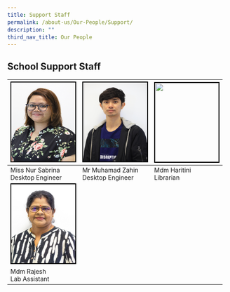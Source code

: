 ```yaml
---
title: Support Staff
permalink: /about-us/Our-People/Support/
description: ""
third_nav_title: Our People
---
```

## School Support Staff

|<img style="width:146px; height:180px; border:2px double black" src="/images/About%20Us/Our%20People/Support%20Staff/Sabrina_2023.png"> | <img style="border:2px double black; width:146px; height:180px" src="/images/About%20Us/Our%20People/Support%20Staff/Zahin3.jpg">|<img style="border:2px double black;  width:145px; height:180px;" src="/images/About%20Us/Our%20People/Support%20Staff/Hartini_2021.jpg"> |
| -------- | -------- | -------- |
| Miss Nur Sabrina<br>Desktop Engineer <br> | Mr Muhamad Zahin<br> Desktop Engineer<br> | Mdm Haritini<br> Librarian<br>| 
|<img style="width:146px; height:180px; border:2px double black" src="/images/About%20Us/Our%20People/Support%20Staff/Mdm%20Rajesh.jpg"> |||
| Mdm Rajesh<br>Lab Assistant |  |  |